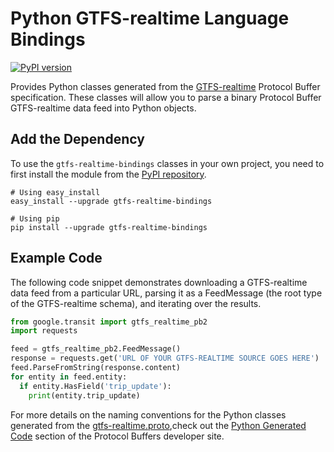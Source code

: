 # Python GTFS-realtime Language Bindings

[![PyPI version](https://badge.fury.io/py/gtfs-realtime-bindings.svg)](http://badge.fury.io/py/gtfs-realtime-bindings)

Provides Python classes generated from the
[GTFS-realtime](https://github.com/google/transit/tree/master/gtfs-realtime) Protocol Buffer specification.  These classes will allow you to parse a binary Protocol Buffer GTFS-realtime data feed into Python objects.

## Add the Dependency

To use the `gtfs-realtime-bindings` classes in your own project, you need to first install the module from the [PyPI repository](https://pypi.python.org/pypi/gtfs-realtime-bindings).

```
# Using easy_install
easy_install --upgrade gtfs-realtime-bindings

# Using pip
pip install --upgrade gtfs-realtime-bindings
```

## Example Code

The following code snippet demonstrates downloading a GTFS-realtime data feed from a particular URL, parsing it as a FeedMessage (the root type of the GTFS-realtime schema), and iterating over the results.

```python
from google.transit import gtfs_realtime_pb2
import requests

feed = gtfs_realtime_pb2.FeedMessage()
response = requests.get('URL OF YOUR GTFS-REALTIME SOURCE GOES HERE')
feed.ParseFromString(response.content)
for entity in feed.entity:
  if entity.HasField('trip_update'):
    print(entity.trip_update)
```

For more details on the naming conventions for the Python classes generated from the [gtfs-realtime.proto](https://github.com/google/transit/blob/master/gtfs-realtime/proto/gtfs-realtime.proto),check out the [Python Generated Code](https://developers.google.com/protocol-buffers/docs/reference/python-generated) section of the Protocol Buffers developer site.
